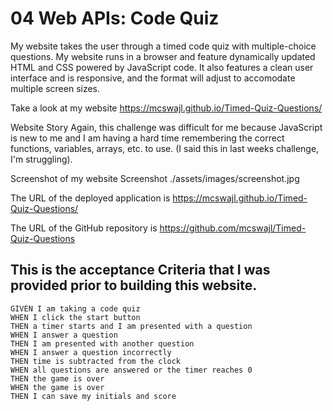 # 04 Web APIs: Code Quiz

My website takes the user through a timed code quiz with multiple-choice questions. My website runs in  a browser and feature dynamically updated HTML and CSS powered by JavaScript code. It also features a clean user interface and is responsive, and the format will adjust to accomodate multiple screen sizes.

Take a look at my website https://mcswajl.github.io/Timed-Quiz-Questions/

Website Story
Again, this challenge was difficult for me because JavaScript is new to me and I am 
having a hard time remembering the correct functions, variables, arrays, etc. to use. (I said this in last weeks challenge, I'm struggling). 


Screenshot of my website
Screenshot ./assets/images/screenshot.jpg

The URL of the deployed application is https://mcswajl.github.io/Timed-Quiz-Questions/

The URL of the GitHub repository is https://github.com/mcswajl/Timed-Quiz-Questions

## This is the acceptance Criteria that I was provided prior to building this website.

```
GIVEN I am taking a code quiz
WHEN I click the start button
THEN a timer starts and I am presented with a question
WHEN I answer a question
THEN I am presented with another question
WHEN I answer a question incorrectly
THEN time is subtracted from the clock
WHEN all questions are answered or the timer reaches 0
THEN the game is over
WHEN the game is over
THEN I can save my initials and score
```

